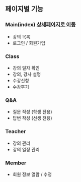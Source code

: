 ## 페이지별 기능

### Main(index) [상세페이지로 이동](Main.md)
- 강의 목록
- 로그인 / 회원가입

### Class
- 강의 일자 확인
- 강의, 강사 설명
- 수강신청
- 수강후기

### Q&A
- 질문 작성 (학생 전용)
- 답변 작성 (선생 전용)

### Teacher
- 강의 관리
- 강의 일정 관리

### Member
- 회원 정보 열람 / 수정
